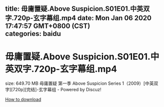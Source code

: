 
title: 毋庸置疑.Above Suspicion.S01E01.中英双字.720p-玄字幕组.mp4
date: Mon Jan 06 2020 17:47:57 GMT+0800 (CST)    
categories: baidu
---

# 毋庸置疑.Above Suspicion.S01E01.中英双字.720p-玄字幕组.mp4
size: 649.70 MB
 毋庸置疑 第一季 Above Suspicion Series 1（2009）[中英双字][720p][完结]-玄字幕组 - Powered by Discuz!
 

[How to download](https://bpcam.bemobtrk.com/go/2ceec3aa-1ca2-46d6-b9ff-aaa5c184517c?jno=1752)